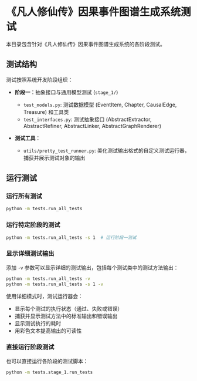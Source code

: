 # 《凡人修仙传》因果事件图谱生成系统测试

本目录包含针对《凡人修仙传》因果事件图谱生成系统的各阶段测试。

## 测试结构

测试按照系统开发阶段组织：

- **阶段一**：抽象接口与通用模型测试 (`stage_1/`)
  - `test_models.py`: 测试数据模型 (EventItem, Chapter, CausalEdge, Treasure) 和工具类
  - `test_interfaces.py`: 测试抽象接口 (AbstractExtractor, AbstractRefiner, AbstractLinker, AbstractGraphRenderer)

- **测试工具**：
  - `utils/pretty_test_runner.py`: 美化测试输出格式的自定义测试运行器，捕获并展示测试对象的输出

## 运行测试

### 运行所有测试

```bash
python -m tests.run_all_tests
```

### 运行特定阶段的测试

```bash
python -m tests.run_all_tests -s 1  # 运行阶段一测试
```

### 显示详细测试输出

添加 `-v` 参数可以显示详细的测试输出，包括每个测试类中的测试方法输出：

```bash
python -m tests.run_all_tests -v
python -m tests.run_all_tests -s 1 -v
```

使用详细模式时，测试运行器会：
- 显示每个测试的执行状态（通过、失败或错误）
- 捕获并显示测试方法中的标准输出和错误输出
- 显示测试执行的耗时
- 用彩色文本提高输出的可读性

### 直接运行阶段测试

也可以直接运行各阶段的测试脚本：

```bash
python -m tests.stage_1.run_tests
```
